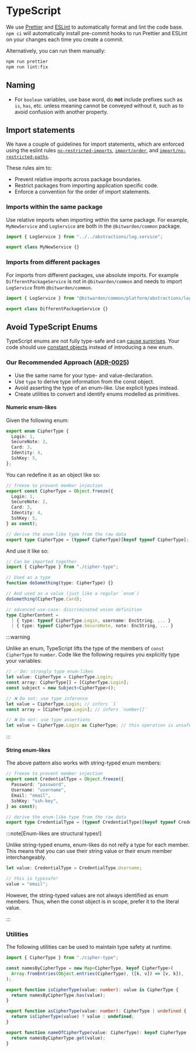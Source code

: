 # TypeScript

We use [Prettier](https://prettier.io/) and [ESLint](https://eslint.org/) to automatically format
and lint the code base. `npm ci` will automatically install pre-commit hooks to run Prettier and
ESLint on your changes each time you create a commit.

Alternatively, you can run them manually:

```bash
npm run prettier
npm run lint:fix
```

## Naming

- For `boolean` variables, use base word, do **not** include prefixes such as `is`, `has`, etc.
  unless meaning cannot be conveyed without it, such as to avoid confusion with another property.

## Import statements

We have a couple of guidelines for import statements, which are enforced using the eslint rules
[`no-restricted-imports`](https://eslint.org/docs/latest/rules/no-restricted-imports),
[`import/order`](https://github.com/import-js/eslint-plugin-import/blob/main/docs/rules/order.md),
and
[`import/no-restricted-paths`](https://github.com/import-js/eslint-plugin-import/blob/main/docs/rules/no-restricted-paths.md).

These rules aim to:

- Prevent relative imports across package boundaries.
- Restrict packages from importing application specific code.
- Enforce a convention for the order of import statements.

### Imports within the same package

Use relative imports when importing within the same package. For example, `MyNewService` and
`LogService` are both in the `@bitwarden/common` package.

```typescript
import { LogService } from "../../abstractions/log.service";

export class MyNewService {}
```

### Imports from different packages

For imports from different packages, use absolute imports. For example `DifferentPackageService` is
not in `@bitwarden/common` and needs to import `LogService` from `@bitwarden/common`.

```typescript
import { LogService } from "@bitwarden/common/platform/abstractions/log.service";

export class DifferentPackageService {}
```

## Avoid TypeScript Enums

TypeScript enums are not fully type-safe and can [cause surprises][enum-surprises]. Your code should
use [constant objects][constant-object-pattern] instead of introducing a new enum.

### Our Recommended Approach ([ADR-0025](../../../architecture/adr/0025-ts-deprecate-enums.md))

- Use the same name for your type- and value-declaration.
- Use `type` to derive type information from the const object.
- Avoid asserting the type of an enum-like. Use explicit types instead.
- Create utilities to convert and identify enums modelled as primitives.

#### Numeric enum-likes

Given the following enum:

```ts
export enum CipherType {
  Login: 1,
  SecureNote: 2,
  Card: 3,
  Identity: 4,
  SshKey: 5,
};
```

You can redefine it as an object like so:

```ts
// freeze to prevent member injection
export const CipherType = Object.freeze({
  Login: 1,
  SecureNote: 2,
  Card: 3,
  Identity: 4,
  SshKey: 5,
} as const);

// derive the enum-like type from the raw data
export type CipherType = (typeof CipherType)[keyof typeof CipherType];
```

And use it like so:

```ts
// Can be imported together
import { CipherType } from "./cipher-type";

// Used as a type
function doSomething(type: CipherType) {}

// And used as a value (just like a regular `enum`)
doSomething(CipherType.Card);

// advanced use-case: discriminated union definition
type CipherContent =
  | { type: typeof CipherType.Login, username: EncString, ... }
  | { type: typeof CipherType.SecureNote, note: EncString, ... }
```

:::warning

Unlike an enum, TypeScript lifts the type of the members of `const CipherType` to `number`. Code
like the following requires you explicitly type your variables:

```ts
// ✅ Do: strongly type enum-likes
let value: CipherType = CipherType.Login;
const array: CipherType[] = [CipherType.Login];
const subject = new Subject<CipherType>();

// ❌ Do not: use type inference
let value = CipherType.Login; // infers `1`
const array = [CipherType.Login]; // infers `number[]`

// ❌ Do not: use type assertions
let value = CipherType.Login as CipherType; // this operation is unsafe
```

:::

#### String enum-likes

The above pattern also works with string-typed enum members:

```ts
// freeze to prevent member injection
export const CredentialType = Object.freeze({
  Password: "password",
  Username: "username",
  Email: "email",
  SshKey: "ssh-key",
} as const);

// derive the enum-like type from the raw data
export type CredentialType = (typeof CredentialType)[keyof typeof CredentialType];
```

:::note[Enum-likes are structural types!]

Unlike string-typed enums, enum-likes do not reify a type for each member. This means that you can
use their string value or their enum member interchangeably.

```ts
let value: CredentialType = CredentialType.Username;

// this is typesafe!
value = "email";
```

However, the string-typed values are not always identified as enum members. Thus, when the const
object is in scope, prefer it to the literal value.

:::

### Utilities

The following utilities can be used to maintain type safety at runtime.

```ts
import { CipherType } from "./cipher-type";

const namesByCipherType = new Map<CipherType, keyof CipherType>(
  Array.fromEntries(Object.entries(CipherType), ([k, v]) => [v, k]),
);

export function isCipherType(value: number): value is CipherType {
  return namesByCipherType.has(value);
}

export function asCipherType(value: number): CipherType | undefined {
  return isCipherType(value) ? value : undefined;
}

export function nameOfCipherType(value: CipherType): keyof CipherType | undefined {
  return namesByCipherType.get(value);
}
```

[enum-surprises]: https://dev.to/ivanzm123/dont-use-enums-in-typescript-they-are-very-dangerous-57bh
[constant-object-pattern]: https://www.typescriptlang.org/docs/handbook/enums.html#objects-vs-enums
